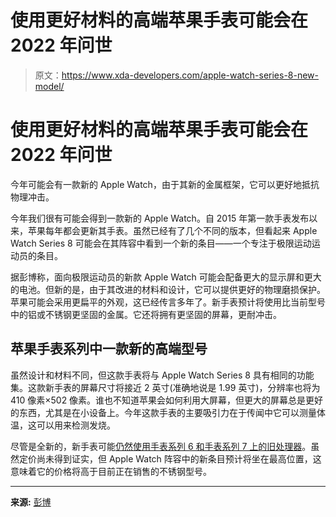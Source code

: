 # 使用更好材料的高端苹果手表可能会在 2022 年问世

> 原文：<https://www.xda-developers.com/apple-watch-series-8-new-model/>

# 使用更好材料的高端苹果手表可能会在 2022 年问世

今年可能会有一款新的 Apple Watch，由于其新的金属框架，它可以更好地抵抗物理冲击。

今年我们很有可能会得到一款新的 Apple Watch。自 2015 年第一款手表发布以来，苹果每年都会更新其手表。虽然已经有了几个不同的版本，但看起来 Apple Watch Series 8 可能会在其阵容中看到一个新的条目——一个专注于极限运动运动员的条目。

据彭博称，面向极限运动员的新款 Apple Watch 可能会配备更大的显示屏和更大的电池。但新的是，由于其改进的材料和设计，它可以提供更好的物理磨损保护。苹果可能会采用更扁平的外观，这已经传言多年了。新手表预计将使用比当前型号中的铝或不锈钢更坚固的金属。它还将拥有更坚固的屏幕，更耐冲击。

## 苹果手表系列中一款新的高端型号

虽然设计和材料不同，但这款手表将与 Apple Watch Series 8 具有相同的功能集。这款新手表的屏幕尺寸将接近 2 英寸(准确地说是 1.99 英寸)，分辨率也将为 410 像素×502 像素。谁也不知道苹果会如何利用大屏幕，但更大的屏幕总是更好的东西，尤其是在小设备上。今年这款手表的主要吸引力在于传闻中它可以测量体温，这可以用来检测发烧。

尽管是全新的，新手表可能[仍然使用手表系列 6 和手表系列 7 上的旧处理器](https://www.xda-developers.com/apple-watch-8-processor-2020/)。虽然定价尚未得到证实，但 Apple Watch 阵容中的新条目预计将坐在最高位置，这意味着它的价格将高于目前正在销售的不锈钢型号。

* * *

**来源:** [彭博](https://www.bloomberg.com/news/articles/2022-07-06/apple-plans-extreme-sports-watch-with-larger-screen-metal-case?sref=ExbtjcSG)